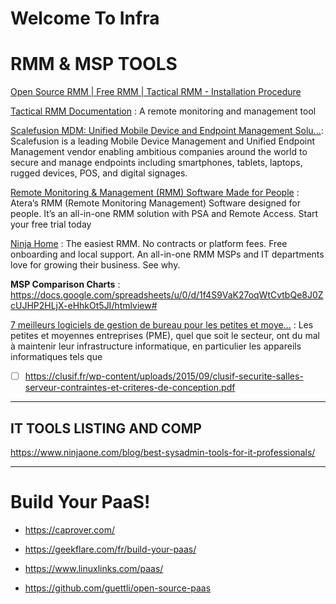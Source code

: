 # Welcome To Infra 

# RMM & MSP TOOLS

[Open Source RMM | Free RMM | Tactical RMM - Installation Procedure](https://www.youtube.com/watch?v=KSNfw3L17GA)

[Tactical RMM Documentation](https://wh1te909.github.io/tacticalrmm/) : A remote monitoring and management tool

[Scalefusion MDM: Unified Mobile Device and Endpoint Management Solu...](https://scalefusion.com/): Scalefusion is a leading Mobile Device Management and Unified Endpoint Management vendor enabling ambitious companies around the world to secure and manage endpoints including smartphones, tablets, laptops, rugged devices, POS, and digital signages.


[Remote Monitoring & Management (RMM) Software Made for People](https://www.atera.com/) : Atera’s RMM (Remote Monitoring Management) Software designed for people. It’s an all-in-one RMM solution with PSA and Remote Access. Start your free trial today


[Ninja Home](https://www.ninjaone.com/) : The easiest RMM. No contracts or platform fees. Free onboarding and local support. An all-in-one RMM MSPs and IT departments love for growing their business. See why.

**MSP Comparison Charts** : https://docs.google.com/spreadsheets/u/0/d/1f4S9VaK27oqWtCvtbQe8J0ZcUJHP2HLjX-eHhkOt5JI/htmlview#

[7 meilleurs logiciels de gestion de bureau pour les petites et moye...](https://geekflare.com/fr/best-desktop-management-software/) : Les petites et moyennes entreprises (PME), quel que soit le secteur, ont du mal à maintenir leur infrastructure informatique, en particulier les appareils informatiques tels que


- [ ] https://clusif.fr/wp-content/uploads/2015/09/clusif-securite-salles-serveur-contraintes-et-criteres-de-conception.pdf
___

## IT TOOLS LISTING AND COMP

https://www.ninjaone.com/blog/best-sysadmin-tools-for-it-professionals/

___

# Build Your PaaS!

- https://caprover.com/

- https://geekflare.com/fr/build-your-paas/

- https://www.linuxlinks.com/paas/
  
- https://github.com/guettli/open-source-paas

